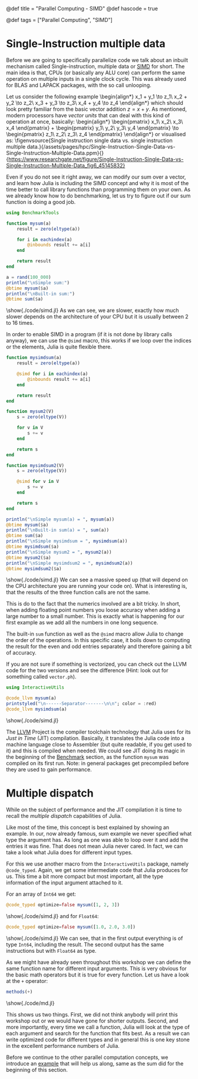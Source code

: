 @def title = "Parallel Computing - SIMD"
@def hascode = true

@def tags = ["Parallel Computing", "SIMD"]

# Single-Instruction multiple data

Before we are going to specifically parallelize code we talk about an inbuilt mechanism called Single-instruction, multiple data or [SIMD](https://docs.julialang.org/en/v1/base/simd-types/) for short. The main idea is that, CPUs (or basically any ALU core) can perform the same operation on multiple inputs in a single clock cycle. This was already used for BLAS and LAPACK packages, with the so call unlooping.

Let us consider the following example
\begin{align*}
x_1 + y_1 \to z_1\\
x_2 + y_2 \to z_2\\
x_3 + y_3 \to z_3\\
x_4 + y_4 \to z_4
\end{align*}
which should look pretty familiar from the basic vector addition $z = x + y$. As mentioned, modern processors have *vector units* that can deal with this kind of operation at once, basically:
\begin{align*}
\begin{pmatrix}
x_1\\
x_2\\
x_3\\
x_4
\end{pmatrix}
+
\begin{pmatrix}
y_1\\
y_2\\
y_3\\
y_4
\end{pmatrix}
\to
\begin{pmatrix}
z_1\\
z_2\\
z_3\\
z_4
\end{pmatrix}
\end{align*}
or visualised as:
\figenvsource{Single instruction single data vs. single instruction multiple data.}{/assets/pages/hpc/Single-Instruction-Single-Data-vs-Single-Instruction-Multiple-Data.ppm}{}{https://www.researchgate.net/figure/Single-Instruction-Single-Data-vs-Single-Instruction-Multiple-Data_fig6_45145832}

Even if you do not see it right away, we can modify our sum over a vector, and learn how Julia is including the SIMD concept and why it is most of the time better to call library functions than programming them on your own. As we already know how to do benchmarking, let us try to figure out if our sum function is doing a good job.
```julia:./code/simd.jl
using BenchmarkTools

function mysum(a)
    result = zero(eltype(a))

    for i in eachindex(a)
        @inbounds result += a[i]
    end

    return result
end

a = rand(100_000)
println("\nSimple sum:")
@btime mysum($a)
println("\nBuilt-in sum:")
@btime sum($a)
```
\show{./code/simd.jl}
As we can see, we are slower, exactly how much slower depends on the architecture of your CPU but it is usually between 2 to 16 times. 

In order to enable SIMD in a program (if it is not done by library calls anyway), we can use the `@simd` macro, this works if we loop over the indices or the elements, Julia is quite flexible there. 
```julia:./code/simd.jl
function mysimdsum(a)
    result = zero(eltype(a))

    @simd for i in eachindex(a)
        @inbounds result += a[i]
    end

    return result
end

function mysum2(V)
    s = zero(eltype(V))

    for v in V
        s += v
    end

    return s
end

function mysimdsum2(V)
    s = zero(eltype(V))

    @simd for v in V
        s += v
    end

    return s
end

println("\nSimple mysum(a) = ", mysum(a))
@btime mysum($a)
println("\nBuilt-in sum(a) = ", sum(a))
@btime sum($a)
println("\nSimple mysimdsum = ", mysimdsum(a))
@btime mysimdsum($a)
println("\nSimple mysum2 = ", mysum2(a))
@btime mysum2($a)
println("\nSimple mysimdsum2 = ", mysimdsum2(a))
@btime mysimdsum2($a)
```
\show{./code/simd.jl}
We can see a massive speed up (that will depend on the CPU architecture you are running your code on). What is interesting is, that the results of the three function calls are not the same. 

This is do to the fact that the numerics involved are a bit tricky. In short, when adding floating point numbers you loose accuracy when adding a large number to a small number. This is exactly what is happening for our first example as we add all the numbers in one long sequence. 

The built-in `sum` function as well as the `@simd` macro allow Julia to change the order of the operations. In this specific case, it boils down to computing the result for the even and odd entries separately and therefore gaining a bit of accuracy.

If you are not sure if something is vectorized, you can check out the LLVM code for the two versions and see the difference (Hint: look out for something called `vector.ph`).
```julia:./code/simd.jl
using InteractiveUtils

@code_llvm mysum(a)
printstyled("\n------Separator-------\n\n"; color = :red)
@code_llvm mysimdsum(a)
```
\show{./code/simd.jl}

The [LLVM](https://llvm.org/) Project is the compiler toolchain technology that Julia uses for its *Just in Time* (JIT) compilation. Basically, it translates the Julia code into a machine language close to Assembler (but quite readable, if you get used to it) and this is compiled when needed. We could see JIT doing its magic in the beginning of the [Benchmark](#how-to-measure-performance-in-julia) section, as the function `mysum` was compiled on its first run. Note: in general packages get precompiled before they are used to gain performance.

# Multiple dispatch
While on the subject of performance and the JIT compilation it is time to recall the *multiple dispatch* capabilities of Julia. 

Like most of the time, this concept is best explained by showing an example. In our, now already famous, sum example we never specified what type the argument has. As long as one was able to loop over it and add the entries it was fine. That does not mean Julia never cared. In fact, we can take a look what Julia does for different input types.

For this we use another macro from the `InteractiveUtils` package, namely `@code_typed`. Again, we get some intermediate code that Julia produces for us. This time a bit more compact but most important, all the type information of the input argument attached to it. 

For an array of `Int64` we get:
```julia:./code/simd.jl
@code_typed optimize=false mysum([1, 2, 3])
```
\show{./code/simd.jl}
and for `Float64`:
```julia:./code/simd.jl
@code_typed optimize=false mysum([1.0, 2.0, 3.0])
```
\show{./code/simd.jl}
We can see, that in the first output everything is of type `Int64`, including the result. The second output has the same instructions but with `Float64` as type. 

As we might have already seen throughout this workshop we can define the same function name for different input arguments. This is very obvious for the basic math operators but it is true for every function. Let us have a look at the `+` operator:
```julia:./code/md.jl
methods(+)
```
\show{./code/md.jl}

This shows us two things. First, we did not think anybody will print this workshop out or we would have gone for shorter outputs. Second, and more importantly, every time we call a function, Julia will look at the type of each argument and search for the function that fits best. As a result we can write optimized code for different types and in general this is one key stone in the excellent performance numbers of Julia. 

Before we continue to the other parallel computation concepts, we introduce an [example](pi) that will help us along, same as the sum did for the beginning of this section. 
